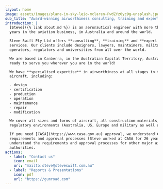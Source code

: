 ```yaml
---
layout: home
image: assets/images/plane-in-sky-leio-mclaren-FwdZYz0yc9g-unsplash.jpg
sub_title: "Award-winning airworthiness consulting, training and expert witness services"
introduction: |
  [Steve]({% link about.md %}) is an aeronautical engineer with more than 40
  years in the aviation business, in Australia and around the world.

  Steve Swift Pty Ltd offers **consulting**, **training** and **expert witness**
  services. Our clients include designers, lawyers, maintainers, militaries,
  operators, regulators and universities from all over the world.

  We are based in Canberra, in the Australian Capital Territory, Australia. We are
  ready to serve you wherever you are in the world!

  We have **specialised expertise** in airworthiness at all stages in the life of an
  aircraft, including:

  - design
  - certification
  - production
  - operation
  - maintenance
  - repair
  - modification

  We cover all sizes and forms of aircraft, all construction materials, all
  regulatory environments (Australia, US, Europe and military as well as civil).

  If you need [CASA](https://www.casa.gov.au) approval, we understand CASA's
  requirements and approval processes (Steve worked at CASA for 26 years). We also
  understand the requirements and approval processes for other major airworthiness
  authorities.
actions:
  - label: "Contact us"
    icon: email
    url: "mailto:steve@steveswift.com.au"
  - label: "Reports & Presentations"
    icon: pdf
    url: "https://gumroad.com"
---
```

